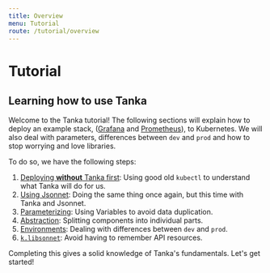 ```yaml
---
title: Overview
menu: Tutorial
route: /tutorial/overview
---
```


# Tutorial

## Learning how to use Tanka

Welcome to the Tanka tutorial!
The following sections will explain how to deploy an example stack,
([Grafana](https://hub.docker.com/r/grafana/grafana) and
[Prometheus](https://hub.docker.com/r/prom/prometheus)), to Kubernetes. We will also deal with parameters, differences between `dev` and `prod` and how to stop worrying and love libraries.

To do so, we have the following steps:

1. [Deploying **without** Tanka first](/tutorial/refresher): Using good old `kubectl` to understand what Tanka will do for us.
2. [Using Jsonnet](/tutorial/jsonnet): Doing the same thing once again, but this time with Tanka and Jsonnet.
3. [Parameterizing](/tutorial/parameters): Using Variables to avoid data duplication.
4. [Abstraction](/tutorial/abstraction): Splitting components into individual parts.
5. [Environments](/tutorial/environments): Dealing with differences between `dev` and `prod`.
6. [`k.libsonnet`](/tutorial/k-lib): Avoid having to remember API resources.

Completing this gives a solid knowledge of Tanka's fundamentals. Let's get started!
